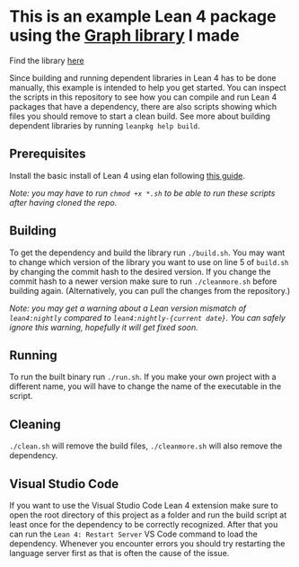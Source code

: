 # This is an example Lean 4 package using the [Graph library](https://github.com/PeterKementzey/graph-library-for-lean4) I made

Find the library [here](https://github.com/PeterKementzey/graph-library-for-lean4)

Since building and running dependent libraries in Lean 4 has to be done manually, this example is intended to help you get started. You can inspect the scripts in this repository to see how you can compile and run Lean 4 packages that have a dependency, there are also scripts showing which files you should remove to start a clean build. See more about building dependent libraries by running `leanpkg help build`.

## Prerequisites

Install the basic install of Lean 4 using elan following [this guide](https://leanprover.github.io/lean4/doc/setup.html#basic-setup).

*Note: you may have to run `chmod +x *.sh` to be able to run these scripts after having cloned the repo.*

## Building

To get the dependency and build the library run `./build.sh`. You may want to change which version of the library you want to use on line 5 of `build.sh` by changing the commit hash to the desired version. If you change the commit hash to a newer version make sure to run `./cleanmore.sh` before building again. (Alternatively, you can pull the changes from the repository.)

*Note: you may get a warning about a Lean version mismatch of `lean4:nightly` compared to `lean4:nightly-{current date}`. You can safely ignore this warning, hopefully it will get fixed soon.*

## Running

To run the built binary run `./run.sh`. If you make your own project with a different name, you will have to change the name of the executable in the script.

## Cleaning

`./clean.sh` will remove the build files, `./cleanmore.sh` will also remove the dependency.

## Visual Studio Code

If you want to use the Visual Studio Code Lean 4 extension make sure to open the root directory of this project as a folder and run the build script at least once for the dependency to be correctly recognized. After that you can run the `Lean 4: Restart Server` VS Code command to load the dependency. Whenever you encounter errors you should try restarting the language server first as that is often the cause of the issue.
